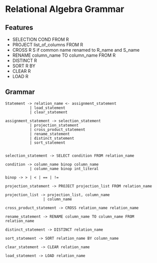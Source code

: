 # Relational Algebra Grammar

## Features
- SELECTION COND FROM R
- PROJECT list_of_columns FROM R
- CROSS R S if common name renamed to R_name and S_name
- RENAME column_name TO column_name FROM R
- DISTINCT R
- SORT R BY 
- CLEAR R
- LOAD R 

## Grammar

```
Statement -> relation_name <- assignment_statement
           | load_statement
           | clear_statement

assignment_statement -> selection_statement
           | projection_statement
           | cross_product_statement
           | rename_statement
           | distinct_statement
           | sort_statement
           

selection_statement -> SELECT condition FROM relation_name

condition -> column_name binop column_name 
           | column_name binop int_literal

binop -> > | < | == | !=

projection_statement -> PROJECT projection_list FROM relation_name

projection_list -> projection_list, column_name 
                 | column_name

cross_product_statement -> CROSS relation_name relation_name

rename_statement -> RENAME column_name TO column_name FROM relation_name

distinct_statement -> DISTINCT relation_name

sort_statement -> SORT relation_name BY column_name

clear_statement -> CLEAR relation_name

load_statement -> LOAD relation_name

```